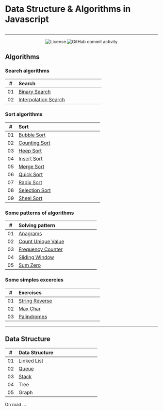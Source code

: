 # Data Structure & Algorithms in Javascript

<p align="center">
  <img src="https://i.imgur.com/qAUgBFG.png" alt="" />
</p>

---

<div align="center">
  <img src="https://img.shields.io/badge/Licence-MIT-green" alt="License">
  <img alt="GitHub commit activity" src="https://img.shields.io/github/commit-activity/y/tienduy-nguyen/ds-algorithms">
</div>

## Algorithms

### Search algorithms

|  #  | Search &nbsp; &nbsp; &nbsp; &nbsp; &nbsp; &nbsp; &nbsp; &nbsp; &nbsp; &nbsp; &nbsp; &nbsp; &nbsp; &nbsp; &nbsp;&nbsp; &nbsp; &nbsp; &nbsp; &nbsp; &nbsp; &nbsp; &nbsp; &nbsp; &nbsp; |
| :-: | :----------------------------------------------------------------------------------------------------------------------------------------------------------------------------------- |
| 01  | [Binary Search](https://github.com/tienduy-nguyen/ds-algorithms/tree/master/algorithms/search/binary-search)                                                                         |
| 02  | [Interpolation Search](https://github.com/tienduy-nguyen/ds-algorithms/tree/master/algorithms/search/interpolation-search)                                                           |

### Sort algorithms

|  #  | Sort &nbsp; &nbsp; &nbsp; &nbsp; &nbsp; &nbsp; &nbsp; &nbsp; &nbsp; &nbsp; &nbsp; &nbsp; &nbsp; &nbsp; &nbsp;&nbsp; &nbsp; &nbsp; &nbsp; &nbsp; &nbsp; &nbsp; &nbsp; &nbsp; &nbsp; &nbsp; &nbsp; |
| :-: | :----------------------------------------------------------------------------------------------------------------------------------------------------------------------------------------------- |
| 01  | [Bubble Sort](https://github.com/tienduy-nguyen/ds-algorithms/tree/master/algorithms/sort/bubble-sort)                                                                                           |
| 02  | [Counting Sort](https://github.com/tienduy-nguyen/ds-algorithms/tree/master/algorithms/sort/counting-sort)                                                                                       |
| 03  | [Heep Sort](https://github.com/tienduy-nguyen/ds-algorithms/tree/master/algorithms/sort/heep-sort/src)                                                                                           |
| 04  | [Insert Sort](https://github.com/tienduy-nguyen/ds-algorithms/tree/master/algorithms/sort/insert-sort)                                                                                           |
| 05  | [Merge Sort](https://github.com/tienduy-nguyen/ds-algorithms/tree/master/algorithms/sort/merge-sort)                                                                                             |
| 06  | [Quick Sort](https://github.com/tienduy-nguyen/ds-algorithms/tree/master/algorithms/sort/quick-sort)                                                                                             |
| 07  | [Radix Sort](https://github.com/tienduy-nguyen/ds-algorithms/tree/master/algorithms/sort/radix-sort/src)                                                                                         |
| 08  | [Selection Sort](https://github.com/tienduy-nguyen/ds-algorithms/tree/master/algorithms/sort/selection-sort)                                                                                     |
| 09  | [Sheel Sort](https://github.com/tienduy-nguyen/ds-algorithms/tree/master/algorithms/sort/shell-sort)                                                                                             |

### Some patterns of algorithms

|  #  | Solving pattern &nbsp; &nbsp; &nbsp; &nbsp; &nbsp; &nbsp; &nbsp; &nbsp; &nbsp; &nbsp; &nbsp; &nbsp; &nbsp; &nbsp; &nbsp;         |
| :-: | :------------------------------------------------------------------------------------------------------------------------------- |
| 01  | [Anagrams](https://github.com/tienduy-nguyen/ds-algorithms/blob/master/algorithms/solving-pattern/anagrams.js)                   |
| 02  | [Count Unique Value](https://github.com/tienduy-nguyen/ds-algorithms/blob/master/algorithms/solving-pattern/countUniqueValue.js) |
| 03  | [Frequency Counter](https://github.com/tienduy-nguyen/ds-algorithms/blob/master/algorithms/solving-pattern/frequencyCounter.js)  |
| 04  | [Sliding Window](https://github.com/tienduy-nguyen/ds-algorithms/blob/master/algorithms/solving-pattern/slidingWindow.js)        |
| 05  | [Sum Zero](https://github.com/tienduy-nguyen/ds-algorithms/blob/master/algorithms/solving-pattern/sumZero.js)                    |

### Some simples excercies

|  #  | Exercises &nbsp; &nbsp; &nbsp; &nbsp; &nbsp; &nbsp; &nbsp; &nbsp; &nbsp; &nbsp; &nbsp; &nbsp; &nbsp; &nbsp; &nbsp;&nbsp; &nbsp; &nbsp; &nbsp; &nbsp; &nbsp; &nbsp; |
| :-: | :----------------------------------------------------------------------------------------------------------------------------------------------------------------- |
| 01  | [String Reverse](https://github.com/tienduy-nguyen/ds-algorithms/tree/master/algorithms/exercises/stringReverse)                                                   |
| 02  | [Max Char](https://github.com/tienduy-nguyen/ds-algorithms/tree/master/algorithms/exercises/maxChar)                                                               |
| 03  | [Palindromes](https://github.com/tienduy-nguyen/ds-algorithms/tree/master/algorithms/exercises/palindromes)                                                        |

---

## Data Structure

|  #  | Data Structure &nbsp; &nbsp; &nbsp; &nbsp; &nbsp; &nbsp; &nbsp; &nbsp; &nbsp; &nbsp; &nbsp; &nbsp; &nbsp; &nbsp; &nbsp; &nbsp; |
| :-: | :----------------------------------------------------------------------------------------------------------------------------- |
| 01  | [Linked List](https://github.com/tienduy-nguyen/ds-algorithms/tree/master/data-structure/linked-list)                          |
| 02  | [Queue](https://github.com/tienduy-nguyen/ds-algorithms/tree/master/data-structure/queue)                                      |
| 03  | [Stack](https://github.com/tienduy-nguyen/ds-algorithms/tree/master/data-structure/stack)                                      |
| 04  | Tree                                                                                                                           |
| 05  | Graph                                                                                                                          |

On road ...
